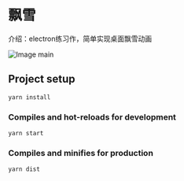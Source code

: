# 飘雪

介绍：electron练习作，简单实现桌面飘雪动画

![Image main](http://pic.yupoo.com/jsmask/19e433e6/e7ab639f.png)

## Project setup
```
yarn install
```

### Compiles and hot-reloads for development
```
yarn start
```

### Compiles and minifies for production
```
yarn dist
```